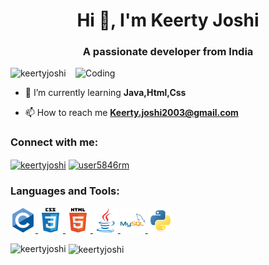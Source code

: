 <h1 align="center">Hi 👋, I'm Keerty Joshi</h1>
<h3 align="center">A passionate developer from India</h3>
<img align="right" alt="Coding"width="400" src="https://imgs.search.brave.com/CKI21v0kbp52ioPzOINSUh87LRkMTrN2Nv-8PN8E5Ic/rs:fit:860:0:0/g:ce/aHR0cHM6Ly9naWZk/Yi5jb20vaW1hZ2Vz/L2hpZ2gvY29kaW5n/LWdpcmwtYW5pbWF0/aW9uLWZlN3Q0Z2Vq/dXJtdG9mOHYuZ2lm.gif">

<p align="left"> <img src="https://komarev.com/ghpvc/?username=keertyjoshi&label=Profile%20views&color=0e75b6&style=flat" alt="keertyjoshi" /> </p>

- 🌱 I’m currently learning **Java,Html,Css**

- 📫 How to reach me **Keerty.joshi2003@gmail.com**

<h3 align="left">Connect with me:</h3>
<p align="left">
<a href="https://linkedin.com/in/keertyjoshi" target="blank"><img align="center" src="https://raw.githubusercontent.com/rahuldkjain/github-profile-readme-generator/master/src/images/icons/Social/linked-in-alt.svg" alt="keertyjoshi" height="30" width="40" /></a>
<a href="https://www.leetcode.com/user5846rm" target="blank"><img align="center" src="https://raw.githubusercontent.com/rahuldkjain/github-profile-readme-generator/master/src/images/icons/Social/leet-code.svg" alt="user5846rm" height="30" width="40" /></a>
</p>

<h3 align="left">Languages and Tools:</h3>
<p align="left"> <a href="https://www.cprogramming.com/" target="_blank" rel="noreferrer"> <img src="https://raw.githubusercontent.com/devicons/devicon/master/icons/c/c-original.svg" alt="c" width="40" height="40"/> </a> <a href="https://www.w3schools.com/css/" target="_blank" rel="noreferrer"> <img src="https://raw.githubusercontent.com/devicons/devicon/master/icons/css3/css3-original-wordmark.svg" alt="css3" width="40" height="40"/> </a> <a href="https://www.w3.org/html/" target="_blank" rel="noreferrer"> <img src="https://raw.githubusercontent.com/devicons/devicon/master/icons/html5/html5-original-wordmark.svg" alt="html5" width="40" height="40"/> </a> <a href="https://www.java.com" target="_blank" rel="noreferrer"> <img src="https://raw.githubusercontent.com/devicons/devicon/master/icons/java/java-original.svg" alt="java" width="40" height="40"/> </a> <a href="https://www.mysql.com/" target="_blank" rel="noreferrer"> <img src="https://raw.githubusercontent.com/devicons/devicon/master/icons/mysql/mysql-original-wordmark.svg" alt="mysql" width="40" height="40"/> </a> <a href="https://www.python.org" target="_blank" rel="noreferrer"> <img src="https://raw.githubusercontent.com/devicons/devicon/master/icons/python/python-original.svg" alt="python" width="40" height="40"/> </a> </p>

<p><img align="left" src="https://github-readme-stats.vercel.app/api/top-langs?username=keertyjoshi&show_icons=true&locale=en&layout=compact" alt="keertyjoshi" /></p>

<p>&nbsp;<img align="center" src="https://github-readme-stats.vercel.app/api?username=keertyjoshi&show_icons=true&locale=en" alt="keertyjoshi" /></p>
